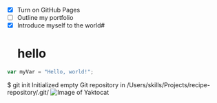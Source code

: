 - [X] Turn on GitHub Pages
- [ ] Outline my portfolio
- [X] Introduce myself to the world# <h1> hello
``` javascript
var myVar = "Hello, world!";
```

$ git init
Initialized empty Git repository in /Users/skills/Projects/recipe-repository/.git/
![Image of Yaktocat](https://octodex.github.com/images/yaktocat.png)

